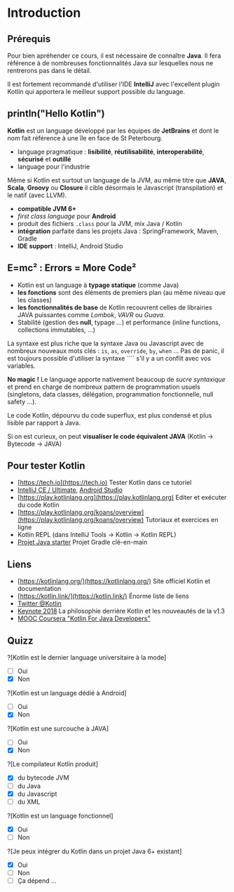 # Introduction

## Prérequis

Pour bien apréhender ce cours, il est nécessaire de connaître **Java**. Il fera référence à de nombreuses fonctionnalités
Java sur lesquelles nous ne rentrerons pas dans le détail.

Il est fortement recommandé d'utiliser l'IDE **IntelliJ** avec l'excellent plugin Kotlin qui apportera le meilleur support possible du language.

## println("Hello Kotlin")

**Kotlin** est un language développé par les équipes de **JetBrains** et dont le nom fait référence à une île en face de St Peterbourg.

* language pragmatique : **lisibilité**, **réutilisabilité**, **interoperabilité**, **sécurisé** et **outillé**
* language pour l'industrie

Même si Kotlin est surtout un language de la JVM, au même titre que **JAVA**, **Scala**, **Groovy** ou **Closure** il cible désormais le Javascript (transpilation) et le natif (avec LLVM).

* **compatible JVM 6+**
* *first class language* pour **Android**
* produit des fichiers `.class` pour la JVM, mix Java / Kotlin
* **intégration** parfaite dans les projets Java : SpringFramework, Maven, Gradle
* **IDE support** : IntelliJ, Android Studio

## E=mc² : Errors = More Code²

* Kotlin est un language à **typage statique** (comme Java)
* **les fonctions** sont des éléments de premiers plan (au même niveau que les classes)
* **les fonctionnalités de base** de Kotlin recouvrent celles de librairies JAVA puissantes comme *Lombok*, *VAVR* ou *Guava*.
* Stabilité (gestion des **null**, typage …) et performance (inline functions, collections immutables, …)

La syntaxe est plus riche que la syntaxe Java ou Javascript avec de nombreux nouveaux mots clés : `is`, `as`, `override`, `by`, `when` …
Pas de panic, il est toujours possible d'utiliser la syntaxe ```` s'il y a un conflit avec vos variables.

**No magic !** Le language apporte nativement beaucoup de *sucre syntaxique* et prend en charge de nombreux pattern
de programmation usuels (singletons, data classes, délégation, programmation fonctionnelle, null safety …).

Le code Kotlin, dépourvu du code superflux, est plus condensé et plus lisible par rapport à Java.

Si on est curieux, on peut **visualiser le code équivalent JAVA** (Kotlin -> Bytecode -> JAVA)

## Pour tester Kotlin

- [https://tech.io](https://tech.io) Tester Kotlin dans ce tutoriel
- [IntelliJ CE / Ultimate](https://www.jetbrains.com/idea/download/), [Android Studio](https://developer.android.com/studio/)
- [https://play.kotlinlang.org](https://play.kotlinlang.org) Editer et exécuter du code Kotlin
- [https://play.kotlinlang.org/koans/overview](https://play.kotlinlang.org/koans/overview) Tutoriaux et exercices en ligne
- Kotlin REPL (dans IntelliJ Tools -> Kotlin -> Kotlin REPL)
- [Projet Java starter](https://github.com/vincent314/kotlin-starter-project) Projet Gradle clé-en-main

## Liens

- [https://kotlinlang.org/](https://kotlinlang.org/) Site officiel Kotlin et documentation
- [https://kotlin.link/](https://kotlin.link/) Énorme liste de liens
- [Twitter @Kotlin](https://twitter.com/kotlin)
- [Keynote 2018](https://www.youtube.com/watch?v=PsaFVLr8t4E) La philosophie derrière Kotlin et les nouveautés de la v1.3
- [MOOC Coursera "Kotlin For Java Developers"](https://www.coursera.org/learn/kotlin-for-java-developers)

## Quizz

?[Kotlin est le dernier language universitaire à la mode]
-[ ] Oui
-[X] Non

?[Kotlin est un language dédié à Android]
-[ ] Oui
-[X] Non

?[Kotlin est une surcouche à JAVA]
-[ ] Oui
-[X] Non

?[Le compilateur Kotlin produit]
-[X] du bytecode JVM
-[ ] du Java
-[X] du Javascript
-[ ] du XML

?[Kotlin est un language fonctionnel]
-[X] Oui
-[ ] Non

?[Je peux intégrer du Kotlin dans un projet Java 6+ existant]
-[X] Oui
-[ ] Non
-[ ] Ça dépend …
